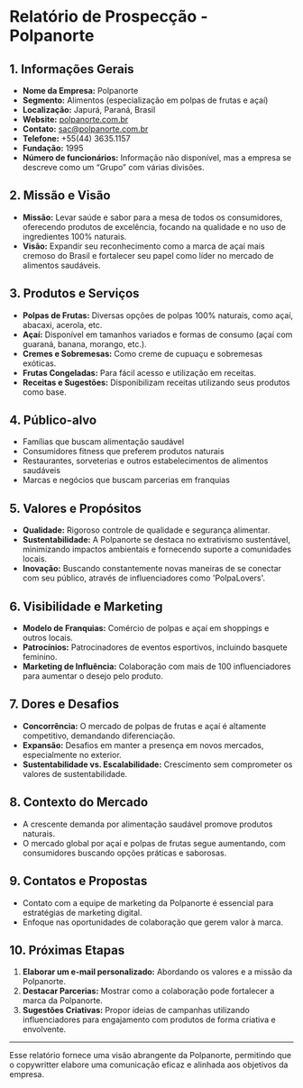 # Relatório de Prospecção - Polpanorte

## 1. Informações Gerais
- **Nome da Empresa:** Polpanorte  
- **Segmento:** Alimentos (especialização em polpas de frutas e açaí)  
- **Localização:** Japurá, Paraná, Brasil  
- **Website:** [polpanorte.com.br](http://www.polpanorte.com.br)  
- **Contato:** sac@polpanorte.com.br  
- **Telefone:** +55(44) 3635.1157  
- **Fundação:** 1995  
- **Número de funcionários:** Informação não disponível, mas a empresa se descreve como um “Grupo” com várias divisões.  

## 2. Missão e Visão
- **Missão:** Levar saúde e sabor para a mesa de todos os consumidores, oferecendo produtos de excelência, focando na qualidade e no uso de ingredientes 100% naturais.
- **Visão:**  Expandir seu reconhecimento como a marca de açaí mais cremoso do Brasil e fortalecer seu papel como líder no mercado de alimentos saudáveis.

## 3. Produtos e Serviços
- **Polpas de Frutas:** Diversas opções de polpas 100% naturais, como açaí, abacaxi, acerola, etc.
- **Açaí:** Disponível em tamanhos variados e formas de consumo (açaí com guaraná, banana, morango, etc.).
- **Cremes e Sobremesas:** Como creme de cupuaçu e sobremesas exóticas.
- **Frutas Congeladas:** Para fácil acesso e utilização em receitas.
- **Receitas e Sugestões:** Disponibilizam receitas utilizando seus produtos como base.

## 4. Público-alvo
- Famílias que buscam alimentação saudável
- Consumidores fitness que preferem produtos naturais
- Restaurantes, sorveterias e outros estabelecimentos de alimentos saudáveis
- Marcas e negócios que buscam parcerias em franquias

## 5. Valores e Propósitos
- **Qualidade:** Rigoroso controle de qualidade e segurança alimentar.
- **Sustentabilidade:** A Polpanorte se destaca no extrativismo sustentável, minimizando impactos ambientais e fornecendo suporte a comunidades locais.
- **Inovação:** Buscando constantemente novas maneiras de se conectar com seu público, através de influenciadores como 'PolpaLovers'.

## 6. Visibilidade e Marketing
- **Modelo de Franquias:** Comércio de polpas e açaí em shoppings e outros locais.
- **Patrocínios:** Patrocinadores de eventos esportivos, incluindo basquete feminino.
- **Marketing de Influência:** Colaboração com mais de 100 influenciadores para aumentar o desejo pelo produto.

## 7. Dores e Desafios
- **Concorrência:** O mercado de polpas de frutas e açaí é altamente competitivo, demandando diferenciação.
- **Expansão:** Desafios em manter a presença em novos mercados, especialmente no exterior.
- **Sustentabilidade vs. Escalabilidade:** Crescimento sem comprometer os valores de sustentabilidade.

## 8. Contexto do Mercado
- A crescente demanda por alimentação saudável promove produtos naturais.
- O mercado global por açaí e polpas de frutas segue aumentando, com consumidores buscando opções práticas e saborosas.

## 9. Contatos e Propostas
- Contato com a equipe de marketing da Polpanorte é essencial para estratégias de marketing digital.
- Enfoque nas oportunidades de colaboração que gerem valor à marca.

## 10. Próximas Etapas
1. **Elaborar um e-mail personalizado:** Abordando os valores e a missão da Polpanorte.
2. **Destacar Parcerias:** Mostrar como a colaboração pode fortalecer a marca da Polpanorte.
3. **Sugestões Criativas:** Propor ideias de campanhas utilizando influenciadores para engajamento com produtos de forma criativa e envolvente.

---

Esse relatório fornece uma visão abrangente da Polpanorte, permitindo que o copywritter elabore uma comunicação eficaz e alinhada aos objetivos da empresa.